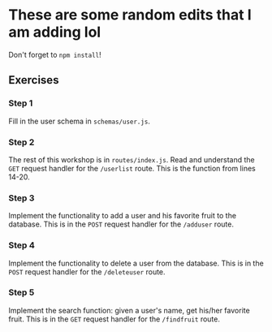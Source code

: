 # These are some random edits that I am adding lol

Don't forget to `npm install`!

## Exercises

### Step 1
Fill in the user schema in `schemas/user.js`.

### Step 2
The rest of this workshop is in `routes/index.js`.
Read and understand the `GET` request handler for the `/userlist` route. This is the function from lines 14-20.

### Step 3
Implement the functionality to add a user and his favorite fruit to the database. This is in the `POST` request handler for the `/adduser` route.

### Step 4
Implement the functionality to delete a user from the database. This is in the `POST` request handler for the `/deleteuser` route.

### Step 5
Implement the search function: given a user's name, get his/her favorite fruit. This is in the `GET` request handler for the `/findfruit` route.
